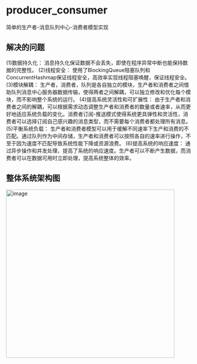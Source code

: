 # producer_consumer
简单的生产者-消息队列中心-消费者模型实现
## 解决的问题
(1)数据持久化：
消息持久化保证数据不会丢失，即使在程序异常中断也能保持数据的完整性。
(2)线程安全：
        使用了BlockingQueue阻塞队列和ConcurrentHashmap保证线程安全，高效率实现线程阻塞唤醒，保证线程安全。
(3)模块解耦：
        生产者，消费者，队列是各自独立的模块，生产者和消费者之间借助队列消息中心服务器数据传输，使得两者之间解耦，可以独立修改和优化每个模块，而不影响整个系统的运行。
(4)提高系统灵活性和可扩展性：
由于生产者和消费者之间的解耦，可以根据需求动态调整生产者和消费者的数量或者速率，从而更好地适应系统负载的变化。消费者订阅-推送模式使得系统更具弹性和灵活性，消费者可以选择订阅自己感兴趣的消息类型，而不需要每个消费者都处理所有消息。
(5)平衡系统负载：
生产者和消费者模型可以用于缓解不同速率下生产和消费的不匹配。通过队列作为中间存储，生产者和消费者可以按照各自的速率进行操作，不至于因为速度不匹配导致系统性能下降或资源浪费。
(6)提高系统的响应速度：
通过异步操作和并发处理，提高了系统的响应速度。生产者可以不断产生数据，而消费者可以在数据可用时立即处理，提高系统整体的效率。
## 整体系统架构图
<img width="459" alt="image" src="https://github.com/user-attachments/assets/9e25b8ad-ade9-4c23-a499-468dcdac053f" />
